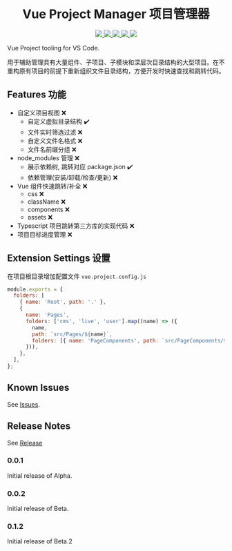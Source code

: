 <p>
  <h1 align="center">Vue Project Manager 项目管理器</h1>
</p>

<p align="center">
  <a href="https://github.com/hcl2020/vue-project-manager">
    <img src="https://img.shields.io/github/issues/hcl2020/vue-project-manager?color=06c&logo=github&logoColor=white&style=flat-square">
  </a>
 
  <a href="https://marketplace.visualstudio.com/items?itemName=hcl2020.vue-project-manager">
    <img src="https://vsmarketplacebadge.apphb.com/version-short/hcl2020.vue-project-manager.svg?style=flat-square&color=06c">
  </a>
  <a href="https://marketplace.visualstudio.com/items?itemName=hcl2020.vue-project-manager">
    <img src="https://vsmarketplacebadge.apphb.com/installs-short/hcl2020.vue-project-manager.svg?style=flat-square&color=06c">
  </a>
  <a href="https://marketplace.visualstudio.com/items?itemName=hcl2020.vue-project-manager">
    <img src="https://vsmarketplacebadge.apphb.com/rating-star/hcl2020.vue-project-manager.svg?style=flat-square&color=06c">
  </a>

  <img src="https://hm.baidu.com/hm.gif?hca=6550C135AA6301E6&rnd=49027245&si=f59ff2a0a547ddc546e827cd4dec1e84&v=1.2.80&api=4_0&sn=8306&u=https://vscode.comvue-project-manager-0.1.3/">
  <br>
</p>

Vue Project tooling for VS Code.

用于辅助管理具有大量组件、子项目、子模块和深层次目录结构的大型项目。在不重构原有项目的前提下重新组织文件目录结构，方便开发时快速查找和跳转代码。

## Features 功能

- 自定义项目视图 ❌
  - 自定义虚拟目录结构 ✔️
  - 文件实时筛选过滤 ❌
  - 自定义文件名格式 ❌
  - 文件名前缀分组 ❌
- node_modules 管理 ❌
  - 展示依赖树, 跳转对应 package.json ✔️
  - 依赖管理(安装/卸载/检查/更新) ❌
- Vue 组件快速跳转/补全 ❌
  - css ❌
  - className ❌
  - components ❌
  - assets ❌
- Typescript 项目跳转第三方库的实现代码 ❌
- 项目目标进度管理 ❌

## Extension Settings 设置

在项目根目录增加配置文件 `vue.project.config.js`

```javascript
module.exports = {
  folders: [
    { name: 'Root', path: '.' },
    {
      name: 'Pages',
      folders: ['cms', 'live', 'user'].map((name) => ({
        name,
        path: `src/Pages/${name}`,
        folders: [{ name: 'PageComponents', path: `src/PageComponents/${name}` }],
      })),
    },
  ],
};
```

## Known Issues

See [Issues](https://github.com/hcl2020/vue-project-manager/issues).

## Release Notes

See [Release](https://github.com/hcl2020/vue-project-manager/releases)

### 0.0.1

Initial release of Alpha.

### 0.0.2

Initial release of Beta.

### 0.1.2

Initial release of Beta.2
